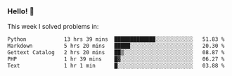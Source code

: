 ### Hello! 👋

This week I solved problems in:

<!--START_SECTION:waka-->

```txt
Python            13 hrs 39 mins  █████████████░░░░░░░░░░░░   51.83 %
Markdown          5 hrs 20 mins   █████░░░░░░░░░░░░░░░░░░░░   20.30 %
Gettext Catalog   2 hrs 20 mins   ██▒░░░░░░░░░░░░░░░░░░░░░░   08.87 %
PHP               1 hr 39 mins    █▓░░░░░░░░░░░░░░░░░░░░░░░   06.27 %
Text              1 hr 1 min      █░░░░░░░░░░░░░░░░░░░░░░░░   03.88 %
```

<!--END_SECTION:waka-->
